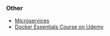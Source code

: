 ### Other 

- [Microservices](https://realpython.com/python-microservices-grpc/)
- [Docker Essentials Course on Udemy](https://www.udemy.com/course/docker-essentials/)